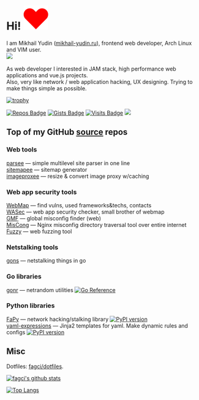 # Hi! ![](heart.svg)

I am Mikhail Yudin ([mikhail-yudin.ru](https://mikhail-yudin.ru)), frontend web developer, Arch Linux and VIM user.  
![](https://img.shields.io/date/1375315200?label=My%20web%20dev%20career%20starts)

As web developer I interested in JAM stack, high performance web applications and vue.js projects.  
Also, very like network / web application hacking, UX designing.
Trying to make things simple as possible.

[![trophy](https://github-profile-trophy.vercel.app/?username=fagci&theme=gruvbox&no-frame=true&row=1)](https://github.com/ryo-ma/github-profile-trophy)

[![Repos Badge](https://badges.pufler.dev/repos/fagci)](https://github.com/fagci?tab=repositories&q=&type=source)
[![Gists Badge](https://badges.pufler.dev/gists/fagci)](https://gist.github.com/fagci)
[![Visits Badge](https://badges.pufler.dev/visits/fagci/fagci)](https://badges.pufler.dev)
![](https://2no.co/1INiN.png)

## Top of my GitHub [source](https://github.com/fagci?tab=repositories&q=&type=source) repos

### Web tools

[parsee](https://github.com/fagci/parsee) — simple multilevel site parser in one line  
[sitemapee](https://github.com/fagci/sitemapee) — sitemap generator  
[imageproxee](https://github.com/fagci/imageproxee) — resize & convert image proxy w/caching  

### Web app security tools

[WebMap](https://github.com/fagci/webmap) — find vulns, used frameworks&techs, contacts  
[WASec](https://github.com/fagci/wasec) — web app security checker, small brother of webmap  
[GMF](https://github.com/fagci/gmf) — global misconfig finder (web)  
[MisCong](https://github.com/fagci/miscong) — Nginx misconfig directory traversal tool over entire internet  
[Fuzzy](https://github.com/fagci/fuzzy) — web fuzzing tool

### Netstalking tools

[gons](https://github.com/fagci/gons) — netstalking things in go

### Go libraries

[gonr](https://github.com/fagci/gonr) — netrandom utilities [![Go Reference](https://pkg.go.dev/badge/github.com/fagci/gonr.svg)](https://pkg.go.dev/github.com/fagci/gonr)

### Python libraries

[FaPy](https://github.com/fagci/fapy) — network hacking/stalking library [![PyPI version](https://badge.fury.io/py/fapy.svg)](https://badge.fury.io/py/fapy)  
[yaml-expressions](https://github.com/fagci/yaml-expressions) — Jinja2 templates for yaml. Make dynamic rules and configs [![PyPI version](https://badge.fury.io/py/yaml-expressions.svg)](https://badge.fury.io/py/yaml-expressions)  

## Misc

Dotfiles: [fagci/dotfiles](https://github.com/fagci/dotfiles).

[![fagci's github stats](https://github-readme-stats.vercel.app/api?username=fagci&show_icons=true&hide_title=true&theme=gruvbox)](https://github.com/anuraghazra/github-readme-stats)

[![Top Langs](https://github-readme-stats.vercel.app/api/top-langs/?username=fagci&layout=compact&hide_title=true&theme=gruvbox)](https://github.com/anuraghazra/github-readme-stats)

